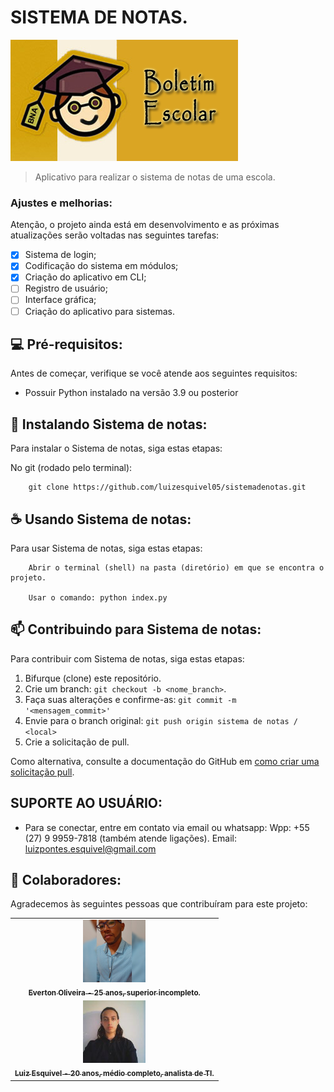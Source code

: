 # SISTEMA DE NOTAS.

<img src="img/boletim.png" alt="exemplo imagem">

> Aplicativo para realizar o sistema de notas de uma escola.

### Ajustes e melhorias:

Atenção, o projeto ainda está em desenvolvimento e as próximas atualizações serão voltadas nas seguintes tarefas:

- [x] Sistema de login;
- [x] Codificação do sistema em módulos;
- [x] Criação do aplicativo em CLI;
- [ ] Registro de usuário;
- [ ] Interface gráfica;
- [ ] Criação do aplicativo para sistemas.

## 💻 Pré-requisitos:

Antes de começar, verifique se você atende aos seguintes requisitos:
* Possuir Python instalado na versão 3.9 ou posterior

## 🚀 Instalando Sistema de notas:

Para instalar o Sistema de notas, siga estas etapas:

No git (rodado pelo terminal):
```
    git clone https://github.com/luizesquivel05/sistemadenotas.git
```

## ☕ Usando Sistema de notas:

Para usar Sistema de notas, siga estas etapas:

```
    Abrir o terminal (shell) na pasta (diretório) em que se encontra o projeto.

    Usar o comando: python index.py
```

## 📫 Contribuindo para Sistema de notas:
Para contribuir com Sistema de notas, siga estas etapas:

1. Bifurque (clone) este repositório.
2. Crie um branch: `git checkout -b <nome_branch>`.
3. Faça suas alterações e confirme-as: `git commit -m '<mensagem_commit>'`
4. Envie para o branch original: `git push origin sistema de notas / <local>`
5. Crie a solicitação de pull.

Como alternativa, consulte a documentação do GitHub em [como criar uma solicitação pull](https://help.github.com/en/github/collaborating-with-issues-and-pull-requests/creating-a-pull-request).

## SUPORTE AO USUÁRIO:
- Para se conectar, entre em contato via email ou whatsapp:
    Wpp: +55 (27) 9 9959-7818 (também atende ligações).
    Email: luizpontes.esquivel@gmail.com 

## 🤝 Colaboradores:

Agradecemos às seguintes pessoas que contribuíram para este projeto:

<table>
  <tr>
    <td align="center">
      <a href="https://www.linkedin.com/in/everton-oliveira-b02a85150/">
        <img src="img/everton.png" width="100px;" alt="Foto de Everton Oliveira"/><br>
        <sub>
          <b>Everton Oliveira - 25 anos, superior incompleto.</b>
        </sub>
      </a>
    </td>
  </tr>
  <tr>
    <td align="center">
      <a href="https://www.linkedin.com/in/luizesquivel/">
        <img src="img/luiz.png" width="100px;" alt="Foto de Luiz Esquivel"/><br>
        <sub>
          <b>Luiz Esquivel - 20 anos, médio completo, analista de TI.</b>
        </sub>
      </a>
    </td>
  </tr>
</table>